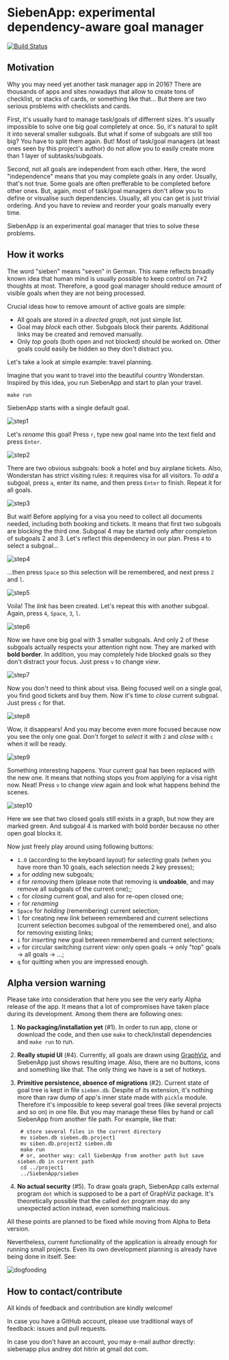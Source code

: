 # SiebenApp: experimental dependency-aware goal manager

[![Build Status](https://travis-ci.org/ahitrin/SiebenApp.svg?branch=master)](https://travis-ci.org/ahitrin/SiebenApp)

## Motivation

Why you may need yet another task manager app in 2016? There are thousands of apps and sites nowadays that allow to create tons of checklist, or stacks of cards, or something like that... But there are two serious problems with checklists and cards.

First, it's usually hard to manage task/goals of differrent sizes. It's usually impossible to solve one big goal completely at once. So, it's natural to split it into several smaller subgoals. But what if some of subgoals are still too big? You have to split them again. But! Most of task/goal managers (at least ones seen by this project's author) do not allow you to easily create more than 1 layer of subtasks/subgoals.

Second, not all goals are independent from each other. Here, the word "independence" means that you may complete goals in any order. Usually, that's not true. Some goals are often prefferable to be completed before other ones. But, again, most of task/goal managers don't allow you to define or visualise such dependencies. Usually, all you can get is just trivial ordering. And you have to review and reorder your goals manually every time.

SiebenApp is an experimental goal manager that tries to solve these problems.

## How it works

The word "sieben" means "seven" in German. This name reflects broadly known idea that human mind is usually possible to keep control on 7±2 thoughts at most. Therefore, a good goal manager should reduce amount of visible goals when they are not being processed.

Crucial ideas how to remove amount of active goals are simple:

 * All goals are stored in a _directed graph_, not just simple list.
 * Goal may _block_ each other. Subgoals block their parents. Additional links may be created and removed manually.
 * Only _top goals_ (both open and not blocked) should be worked on. Other goals could easily be hidden so they don't distract you.

Let's take a look at simple example: travel planning.

Imagine that you want to travel into the beautiful country Wonderstan. Inspired by this idea, you run SiebenApp and start to plan your travel.

    make run

SiebenApp starts with a single default goal.

![step1](docs/example1.png)

Let's _rename_ this goal! Press `r`, type new goal name into the text field and press `Enter`.

![step2](docs/example2.png)

There are two obvious subgoals: book a hotel and buy airplane tickets. Also, Wonderstan has strict visiting rules: it requires visa for all visitors. To _add_ a subgoal, press `a`, enter its name, and then press `Enter` to finish. Repeat it for all goals.

![step3](docs/example3.png)

But wait! Before applying for a visa you need to collect all documents needed, including both booking and tickets. It means that first two subgoals are blocking the third one. Subgoal 4 may be started only after completion of subgoals 2 and 3. Let's reflect this dependency in our plan. Press `4` to select a subgoal...

![step4](docs/example4.png)

...then press `Space` so this selection will be remembered, and next press `2` and `l`.

![step5](docs/example5.png)

Voila! The _link_ has been created. Let's repeat this with another subgoal. Again, press `4`, `Space`, `3`, `l`.

![step6](docs/example6.png)

Now we have one big goal with 3 smaller subgoals. And only 2 of these subgoals actually respects your attention right now. They are marked with **bold border**. In addition, you may completely hide blocked goals so they don't distract your focus. Just press `v` to change _view_.

![step7](docs/example7.png)

Now you don't need to think about visa. Being focused well on a single goal, you find good tickets and buy them. Now it's time to _close_ current subgoal. Just press `c` for that.

![step8](docs/example8.png)

Wow, it disappears! And you may become even more focused because now you see the only one goal. Don't forget to _select_ it with `2` and _close_ with `c` when it will be ready.

![step9](docs/example9.png)

Something interesting happens. Your current goal has been replaced with the new one. It means that nothing stops you from applying for a visa right now. Neat! Press `v` to change _view_ again and look what happens behind the scenes.

![step10](docs/example10.png)

Here we see that two closed goals still exists in a graph, but now they are marked green. And subgoal 4 is marked with bold border because no other open goal blocks it.

Now just freely play around using following buttons:

 * `1`..`0` (according to the keyboard layout) for _selecting_ goals (when you have more than 10 goals, each selection needs 2 key presses);
 * `a` for _adding_ new subgoals;
 * `d` for _removing_ them (please note that removing is **undoable**, and may remove all subgoals of the current one);;
 * `c` for _closing_ current goal, and also for re-open closed one;
 * `r` for _renaming_
 * `Space` for _holding_ (remembering) current selection;
 * `l` for creating new _link_ between remembered and current selections (current selection becomes subgoal of the remembered one), and also for removing existing links;
 * `i` for _inserting_ new goal between remembered and current selections;
 * `v` for circular switching current _view_: only open goals → only "top" goals → all goals → ...;
 * `q` for quitting when you are impressed enough.

## Alpha version warning

Please take into consideration that here you see the very early Alpha release of the app. It means that a lot of compromises have taken place during its development. Among them there are following ones:

1. **No packaging/installation yet** (#1). In order to run app, clone or download the code, and then use `make` to check/install dependencies and `make run` to run.
2. **Really stupid UI** (#4). Currently, all goals are drawn using [GraphViz](http://www.graphviz.org/), and SiebenApp just shows resulting image. Also, there are no buttons, icons and something like that. The only thing we have is a set of hotkeys.
3. **Primitive persistence, absence of migrations** (#2). Current state of goal tree is kept in file `sieben.db`. Despite of its extension, it's nothing more than raw dump of app's inner state made with `pickle` module. Therefore it's impossible to keep several goal trees (like several projects and so on) in one file. But you may manage these files by hand or call SiebenApp from another file path. For example, like that:

        # store several files in the current directory
        mv sieben.db sieben.db.project1
        mv siben.db.project2 sieben.db
        make run
        # or, another way: call SiebenApp from another path but save sieben.db in current path
        cd ../project1
        ../SiebenApp/sieben

4. **No actual security** (#5). To draw goals graph, SiebenApp calls external program `dot` which is supposed to be a part of GraphViz package. It's theoretically possible that the called `dot` program may do any unexpected action instead, even something malicious.

All these points are planned to be fixed while moving from Alpha to Beta version.

Nevertheless, current functionality of the application is already enough for running small projects. Even its own development planning is already have being done in itself. See:

![dogfooding](docs/dogfooding.png)

## How to contact/contribute

All kinds of feedback and contribution are kindly welcome!

In case you have a GitHub account, please use traditional ways of feedback: issues and pull requests.

In case you don't have an account, you may e-mail author directly: siebenapp plus andrey dot hitrin at gmail dot com.

